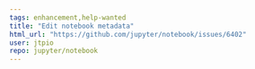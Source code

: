 ```yaml
---
tags: enhancement,help-wanted
title: "Edit notebook metadata"
html_url: "https://github.com/jupyter/notebook/issues/6402"
user: jtpio
repo: jupyter/notebook
---
```


